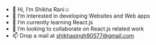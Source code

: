 - 👋 Hi, I’m Shikha Rani☺️
- 👀 I’m interested in developing Websites and Web apps
- 🌱 I’m currently learning React.js
- 💞️ I’m looking to collaborate on React.js related work
- 📫 Drop a mail at shikhasingh90577@gmail.com

<!---
Rani-21/Rani-21 is a ✨ special ✨ repository because its `README.md` (this file) appears on your GitHub profile.
You can click the Preview link to take a look at your changes.
--->
